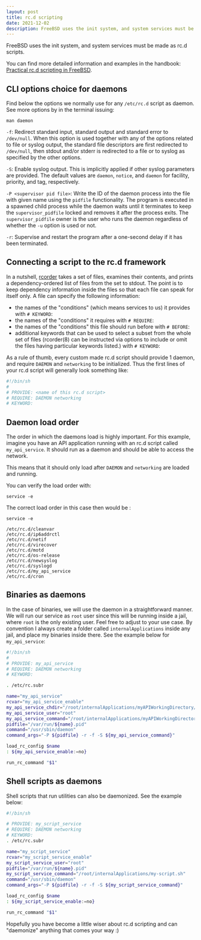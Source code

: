 ```yaml
---
layout: post
title: rc.d scripting
date: 2021-12-02
description: FreeBSD uses the init system, and system services must be made as rc.d scripts
---
```


FreeBSD uses the init system, and system services must be made as rc.d scripts.

You can find more detailed information and examples in the handbook: [Practical rc.d scripting in FreeBSD](https://docs.freebsd.org/en/articles/rc-scripting/).

## CLI options choice for daemons

Find below the options we normally use for any `/etc/rc.d` script as daemon. See more options by in the terminal issuing:
```
man daemon
```

`-f`: Redirect standard input, standard output and standard error to `/dev/null`.  When this option is used together with any of the options related to file or syslog output, the standard file descriptors are first redirected to `/dev/null`, then stdout and/or stderr is redirected to a file or to syslog as specified by the other options.

`-S`: Enable syslog output.  This is implicitly applied if other syslog parameters are provided.  The default values are `daemon`, `notice`, and `daemon` for facility, priority, and tag, respectively.

`-P <supervisor pid file>`:  Write the ID of the daemon process into the file with given name using the `pidfile` functionality.  The program is executed in a spawned child process while the daemon waits until it terminates to keep the `supervisor_pidfile` locked and removes it after the process exits.  The `supervisor_pidfile` owner is the user who runs the daemon regardless of whether the `-u` option is used or not.

`-r`: Supervise and restart the program after a one-second delay if it has been terminated.

## Connecting a script to the rc.d framework

In a nutshell, [rcorder](https://www.freebsd.org/cgi/man.cgi?query=rcorder&sektion=8&format=html) takes a set of files, examines their contents, and prints a dependency-ordered list of files from the set to stdout. The point is to keep dependency information inside the files so that each file can speak for itself only. A file can specify the following information:

- the names of the "conditions" (which means services to us) it provides with `# KEYWORD`:
- the names of the "conditions" it requires with `# REQUIRE`:
- the names of the "conditions" this file should run before with `# BEFORE`:
- additional keywords that can be used to select a subset from the whole set of files (rcorder(8) can be instructed via options to include or omit the files having particular keywords listed.) with `# KEYWORD`:

As a rule of thumb, every custom made rc.d script should provide 1 daemon, and require `DAEMON` and `networking` to be initialized. Thus the first lines of your rc.d script will generally look something like:
```sh
#!/bin/sh
#
# PROVIDE: <name of this rc.d script>
# REQUIRE: DAEMON networking
# KEYWORD:
```

## Daemon load order

The order in which the daemons load is highly important. For this example, imagine you have an API application running with an rc.d script called `my_api_service`. It should run as a daemon and should be able to access the network.

This means that it should only load after `DAEMON` and `networking` are loaded and running.

You can verify the load order with:
```
service -e
```

The correct load order in this case then would be : 
```
service -e

/etc/rc.d/cleanvar
/etc/rc.d/ip6addrctl
/etc/rc.d/netif
/etc/rc.d/virecover
/etc/rc.d/motd
/etc/rc.d/os-release
/etc/rc.d/newsyslog
/etc/rc.d/syslogd
/etc/rc.d/my_api_service
/etc/rc.d/cron
```

## Binaries as daemons

In the case of binaries, we will use the daemon in a straightforward manner. We will run our service as `root` user since this will be running inside a jail, where `root` is the only existing user. Feel free to adjust to your use case.
By convention I always create a folder called `internalApplications` inside any jail, and place my binaries inside there.
See the example below for `my_api_service`:
```sh
#!/bin/sh
#
# PROVIDE: my_api_service
# REQUIRE: DAEMON networking
# KEYWORD:

. /etc/rc.subr

name="my_api_service"
rcvar="my_api_service_enable"
my_api_service_chdir="/root/internalApplications/myAPIWorkingDirectory/"
my_api_service_user="root"
my_api_service_command="/root/internalApplications/myAPIWorkingDirectory/app"
pidfile="/var/run/${name}.pid"
command="/usr/sbin/daemon"
command_args="-P ${pidfile} -r -f -S ${my_api_service_command}"

load_rc_config $name
: ${my_api_service_enable:=no}

run_rc_command "$1"
```

## Shell scripts as daemons

Shell scripts that run utilities can also be daemonized. See the example below:
```sh
#!/bin/sh

# PROVIDE: my_script_service
# REQUIRE: DAEMON networking
# KEYWORD:
. /etc/rc.subr

name="my_script_service"
rcvar="my_script_service_enable"
my_script_service_user="root"
pidfile="/var/run/${name}.pid"
my_script_service_command="/root/internalApplications/my-script.sh"
command="/usr/sbin/daemon"
command_args="-P ${pidfile} -r -f -S ${my_script_service_command}"

load_rc_config $name
: ${my_script_service_enable:=no}

run_rc_command "$1"
```

Hopefully you have become a little wiser about rc.d scripting and can "daemonize" anything that comes your way :)
